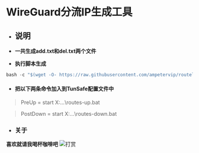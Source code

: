 # WireGuard分流IP生成工具

- ## 说明

- **一共生成add.txt和del.txt两个文件**
- **执行脚本生成**



```javascript
bash -c "$(wget -O- https://raw.githubusercontent.com/ampetervip/routelist/main/DTR.sh)"
```

- #### 把以下两条命令加入到TunSafe配置文件中

> PreUp = start X:\...\routes-up.bat

> PostDown = start X:\...\routes-down.bat

- ### 关于

**喜欢就请我喝杯咖啡吧**
![打赏](https://raw.githubusercontent.com/ampetervip/Ampeter/refs/heads/main/%E6%94%B6%E6%AC%BE%E7%A0%81.jpg "打赏")
